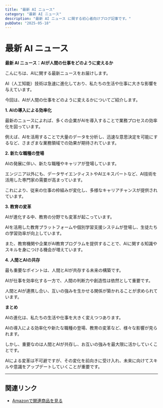 ```yaml
---
title: "最新 AI ニュース"
category: "最新 AI ニュース"
description: "最新 AI ニュース に関する初心者向けブログ記事です。"
pubDate: "2025-05-18"
---
```


# 最新 AI ニュース

**最新 AI ニュース：AIが人間の仕事をどのように変えるか**

こんにちは、AIに関する最新ニュースをお届けします。

AI（人工知能）技術は急速に進化しており、私たちの生活や仕事に大きな影響を与えています。

今回は、AIが人間の仕事をどのように変えるかについてご紹介します。



**1. AIの導入による効率化**

最新のニュースによれば、多くの企業がAIを導入することで業務プロセスの効率化を図っています。

例えば、AIを活用することで大量のデータを分析し、迅速な意思決定を可能にするなど、さまざまな業務領域での効果が期待されています。



**2. 新たな職種の登場**

AIの発展に伴い、新たな職種やキャリアが登場しています。

エンジニア以外にも、データサイエンティストやAIエキスパートなど、AI技術を活用した専門家の需要が高まっています。

これにより、従来の仕事の枠組みが変化し、多様なキャリアチャンスが提供されています。



**3. 教育の変革**

AIが進化する中、教育の分野でも変革が起こっています。

AIを活用した教育プラットフォームや個別学習支援システムが登場し、生徒たちの学習効率が向上しています。

また、教育機関や企業がAI教育プログラムを提供することで、AIに関する知識やスキルを身につける機会が増えています。



**4. 人間とAIの共存**

最も重要なポイントは、人間とAIが共存する未来の構築です。

AIが仕事を効率化する一方で、人間の判断力や創造性は依然として重要です。

人間とAIが連携し合い、互いの強みを生かせる関係が築かれることが求められています。



**まとめ**

AIの進化は、私たちの生活や仕事を大きく変えつつあります。

AIの導入による効率化や新たな職種の登場、教育の変革など、様々な影響が見られます。

しかし、重要なのは人間とAIが共存し、お互いの強みを最大限に活かしていくことです。

AIによる変革は不可避ですが、その変化を前向きに受け入れ、未来に向けてスキルや意識をアップデートしていくことが重要です。



---

## 関連リンク

- [Amazonで関連商品を見る](https://www.amazon.co.jp/s?k=%E6%9C%80%E6%96%B0+AI+%E3%83%8B%E3%83%A5%E3%83%BC%E3%82%B9&tag=autowritehubai-22)
